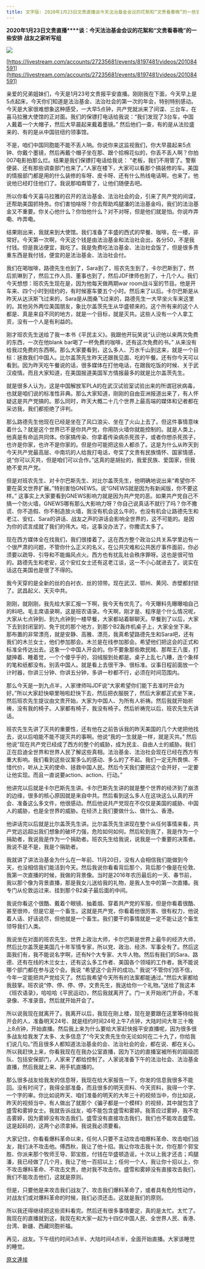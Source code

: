 ```yaml
---
title: 文字版: 2020年1月23日文贵直播谈今天法治基金会议的花絮和“文贵看春晚”的一些安排
---
```


**2020****年****1****月****23****日****文贵直播****谈：今天法治基金会议的花絮和“文贵看春晚”的一些安排**
**战友之家听写组**




**[![](https://2.bp.blogspot.com/-A-Wp2j6spoE/XjBq0Y3Ks5I/AAAAAAAAARc/PSKvExXg-Fc4Ge4RVq2lZk9qqW2fO4XfwCK4BGAYYCw/s400/20200123.png)](http://2.bp.blogspot.com/-A-Wp2j6spoE/XjBq0Y3Ks5I/AAAAAAAAARc/PSKvExXg-Fc4Ge4RVq2lZk9qqW2fO4XfwCK4BGAYYCw/s1600/20200123.png)**


[https://livestream.com/accounts/27235681/events/8197481/videos/201084591](https://livestream.com/accounts/27235681/events/8197481/videos/201084591)



亲爱的兄弟姐妹们，今天是1月23号文贵报平安直播。刚刚我在下面，今天早上是5点起床，今天你们知道是法治基金、法治社会的第一次的年会，特别特别感动。今天是大家很难想象这种感受，一大早5点钟，共产党就派来了间谍、三台车，在喜马拉雅大使馆的正对面。我们的保镖打电话给我说：“我们发现了3台车，中国人戴着一个大帽子，然后大早晨起来戴着墨镜。” 然后他们一查，有的是从法拉盛来的、有的是从中国驻纽约领事馆。




不是，咱们中国同胞能不能不丢人呐。你说你来这监视我们，你大早晨起来5点钟、你戴个墨镜，然后再戴个帽子坐在那、跟个拾棉花似的，你丢不丢人啊？你拍007电影拍那么烂。结果是我们保镖打电话给我说： “老板，我们不用管了。警察便装、还有那些调查部门也来了。”人家在楼下，大家可以看那个搞装修的车。美国的情报部门都是用的什么装修的车呀、皮卡呀、还有什么热线电话啊，也来了。他说他已经盯住他们了。我说那咱甭管了，让他们随便去吧。




所以你看今天喜马拉雅的召开的法治基金、法治社会的会，引来了共产党的间谍，还帮助美国抓特务。你们害怕啥呀？你去帮助鸡腿潘的法治基金吗，我们的法治基金又不重要。你关心他什么？你怕他什么？对不对呀，但是他们就是怕。你说咋弄嘞、咋弄嘞。




结果刚出来，我就来到大使馆。我们准备了丰盛的西式的早餐、咖啡，在一楼，非常好。今天第一次啊，今天这个钱是由法治基金和法治社会出，各分50，不是我付钱。但是我沾便宜，我吃了。我是免费吃法治基金、法治社会饭了，但是很多贵重东西是我付钱，便宜的是法治基金、法治社会付。




我们在喝咖啡，路德先生也到了，Sara到了，班农先生到了，卡尔巴斯到了，然后凯琳到了，然后工作人员、董事也到了，然后JDF律师也到了，十几个人。我们今天想想：班农先生现在是，因为他每天做两期war room战斗室的节目。他是开车来、四个小时到纽约的，有时候塞车要五个小时。然后来了以后。卡尔巴斯是从昨天从达沃斯飞过来的，Sara是从图桑飞过来的，路德先生一大早坐火车来这里的。其他另外两位美国朋友，象比尔盖茨先生从华盛顿来的。这个所有来的这个人都是、真是来自不同的地方，就是一个目标，就是灭共。这些人没有一个人拿工资，没有一个人是有利益的。




刚才班农先生送给了我一本书《平民主义》。我跟他开玩笑说“认识他以来两次免费的东西，一次在他blank bar喝了一杯免费的咖啡，还有这次免费的书。” 从来没有给我过免费的东西啊。那么大家要看到，这么多人、万水千山到这来，就是一个目标：拯救我们中国人。比尔盖茨先生昨天还跟我见面、吃的午餐。还有你今天可以看到。因为昨天吃午餐说的话，很多媒体在打他电话，在跟我吃饭的时候、关于武汉疫情。而且大家知道，在美国报道美国军方情报最多的就是比尔盖茨先生。




就是很多人认为，这是中国解放军PLA的在武汉试验室试验出来的所谓冠状病毒，也就是咱们说的标准性非典。那么大家知道，刚刚的自由亚洲报道出来了，有人怀疑这是共产党搞的。那么同时，昨天大概二十几个世界上最高端的媒体和记者都在采访我，我们都拒绝了评判。




那么路德先生他现在已经是坐在了风口浪尖、坐在了火山上去了。但这件事情意味着什么？就是这个世界已不是你共产党，你用防火墙你就能控制的。就是人类上，他真是有命运共同体。你家搞传染、你拿着传染病杀死孩子，或者你想杀死孩子，也许是你家，也许不是你家的。但是你可能把这些人都杀了。这是为什么从昨天到今天共产党最高层、中南坑的人给我打电话，夸奖了文贵有民族情怀、国家情感，说“你可以灭共，但是咱们可以合作。”这真的是胡扯的，我爱民族、爱国家，但我绝不爱共产党。




但是对班农先生、对卡尔巴斯先生、对比尔盖茨先生，他明确地说出来“希望你不要在英文世界扩展。”特别害怕GNEWS。说“GNEWS就是因为有新闻版，你不要这样。” 这事实上大家要看到GNEWS影响力就是因为共产党的恶。如果共产党自己不搞一个防火墙，GNEWS哪有那么大影响力呀？你自己说真话不就行了吗？你不撒谎、你不造假、你不制造放火墙，我没有机会这么牛的，也没有机会让路德先生和老江、安红、Sara的讲话、战友之声的讲话会影响全世界的，这不可能的。是因为你的谎言成就了我们的伟大。哈，这事没办法了，你撒谎太多了。




现在西方媒体全在找我们，我们很搂着了。这在西方整个政治公共关系学里边有一个很严肃的问题，不管你什么正义的名义，在公共灾难和公共医疗事件面前，你必须要以疏导、引导和不能煽风点火。西方也有扰乱社会秩序罪呀。这也是很可怕的。路德先生和老安，这个安红女士还有这老江谈，这一不小心就进去了。说实在话这在美国也是很了不得的。




我今天穿的是全新的丝的白衬衣、丝的领带。现在武汉、鄂州、黄冈、赤壁都封锁了。武昌起义、天灭中共。




刚刚，就刚刚，我先给大家汇报一下啊，我今天有优先了。今天曝料先曝曝咱自己的料吧。毛主席语录啊，这是班农语录。今天啊，刚才是、程序是个什么情况呢，大家从七点钟到、到九点钟到一楼早餐，大家都站着聊聊天。早餐到了以后，大家下去到封闭室的、免干扰的那个地方，到那个B2轰炸机桌子上，大家全坐下来。那布置的非常漂亮，就是安静、高雅、漂亮，我真希望路德先生和Sara吧，还有我们的木兰女士，他们参加那会。木兰是在线参加那会。希望他们把这会的正式和标准全传达出去。这象一个中国人开会的。你不要象那些欺民贼、那帮王八蛋，打腿抻着、睡着觉，一个个傻乎乎的，羽绒服到处都是。桌子上乱七八糟，连个象样的笔和纸都没有。别丢中国人。就是看上去很干净、很标准。议事日程前面放一个计时器，你讲三分钟、你讲五分钟，多讲一秒都不行，必须在时间范围内。




那么今天是一到九点半，人家律师叫JDF说“大家希望你们能下去准时开会为好。”所以大家赶快噼里啪啦赶快下去，然后把衣服脱了，然后大家都正式坐下来，然后班农先生提议由文贵开始，大家为中国人、为所有人祈祷。然后我就开始祈祷，没有我的椅子。人家都有椅子，我没有椅子。然后祈祷完以后，班农先生先讲话。




班农先生先讲了灭共的重要性，还有他在之前告诉我的昨天美国的几个大佬把他找去，说以后咱能不能不提灭共的事啊。他说“我的一生就是一样，就是灭共。” 然后他说“现在共产党已经成了西方的整个的威胁，成为民主、自由人士的威胁。我们正在启迪全世界和世界人民了解这些真相。法治基金、法治社会现在已经在西方有重大影响。我们看到这些议案多么的感动、多么的了不起。我们一定无所畏惧、不惜代价，听从上天的使命、拯救中国人民。然后今天我们要把这个会开好，一定要让他实现。而且一直说要action、action、行动。”




他讲完以后就是卡尔巴斯先生讲。卡尔巴斯先生讲的就是整个世界的经济到了崩溃的边缘，很多的核心原因就是来自中共。然后看到这么多人在这块这么认真的开会、准备这么多文件，他很感动。然后他说共产党现在不仅仅是美国的威胁、中国人的威胁，也是全世界的威胁。在经济上我们要做什么、做什么、香港。




他讲话完以后就是比尔盖茨先生讲。比尔盖茨先生讲现在整个从任何事情来看，共产党远远超出我们想象的破坏力强，危险如何如何。然后轮到我了，我是作为一个捐助者，我说我是作为一个捐助者。班农先生给我说，说我是一个重要的决策者。我说不是不是，我是个捐助者。




我就讲了讲法治基金为什么在一年前、11月20日，没有人会相信我们能做到今天，也没相信我们能活到今天。然后我说你看看背后那个，背后那个像是在伦敦、我第一次直播的时候，我做的背景像。当时是2016年农历最后的一天、春节前，我以那个像为背景直播，那是我女儿送给我的礼物，是我人生中的第一次直播。我专门从伦敦运过来、挂到那个B2桌子最后面的中间。




我说你看这个很酷、戴着个眼镜、抽着烟、穿着共产党的军服，但是你看着很酷、甚至很帅，但是它是一个畜生。这就是共产党，你看着他很厉害、很有权力，他说着人话、好话说尽，但他就是一个畜生。我们要干的事情就是一定不能让这个畜生领导我们人类。




我说坐在对面的班农先生、世界上政治大师，卡尔巴斯是世界上最牛的经济大师，然后比尔盖茨是美国几十年军情专家，所以党、政治、经济、军事全有了。然后这面我们有，我不能说名字啊，还有N个大专家、大牛人物。然后有我们的Sara、路德、还有在线的木兰女士，还有这么多工作者、美国各个领域的工作者。我不能说哪个部门都在参与这个会。我说 “希望这个会开的成功。” 我说“不管你们信不信，今年一定能把共产党给灭了。然后我希望今天所有的法案都能通过。”然后大家都给我鼓掌。班农说“停、停、停、停，文贵先生，我送给你一个礼物。”送给了我这本《班农语录》，哈哈哈《平民运动》，然后我就离开了。门一关开始闭门开会，不准录像、不准录音。然后就开始开会了。




所以说我现在就离开了。我离开以后，我现在刚上楼，现在是要跟在这里等待给我开会的人，准备明天24号、就是纽约时间24号上午7点钟，大陆时间大年三十晚上8点钟，开始直播。然后我上来为什么要给大家赶快报平安直播呢，因为很多很多战友给我发了太多、太多信息了“今天文贵先生你无论如何在二十九了，你给我们说几句。”而且很多人都知道法治基金的会、法治社会的会，都在说、都在关心。所以我赶快上来，你看我现在在我办公室直播，因为下边的直播室被所有的超级团队、包括安保部门，人家来了都给控制了。人家说准备下午的法治社会、法治基金直播，然后我就上来、用手机直播的。




那么很多战友给我发的信息呀，我现在给大家报告一下，你发的信息我很多不能回。没有时间了，我得全部准备，而且很多的明天资料、今天资料，我得一个字、一个字的审。你比如说昨天、咱们准备的明天的大年三十的视频当中，你比如说，昨天的视频当中，有人做出了就那个《骗子都是一个模样》的视频，其中就包含了盛雪和雾婷女士。我就告诉战友，咱不能包含盛雪和雾婷。我答应过雾婷，我不攻击雾婷，因为雾婷没有攻击我们。盛雪没有直接攻击我们，我们也不能攻击盛雪。这是起码的，这两个必须拿掉。我说我必须要看。




大家记住，你看看爆料革命以来，任何人只要不主动攻击咱爆料革命、攻击咱们战友，我们决不攻击他。傅西秋，我让了他十招。我让你攻击我十次，你在那个郭宝胜、你派来那个牧师王导、郭宝胜，付钱在华盛顿造谣，十次以上我才还击；鸡腿潘，我已经做了几个月，我让了他一百招以上；任何一个人，我让你十招以上，你不攻击爆料革命、不攻击文贵，绝对我不攻击你。盛雪和雾婷没有直接攻击我们，我们不能攻击他们，这就是原则。




但是，只要他是来攻击我们战友了、攻击我们爆料革命了，或者具有危险性动作，对战友们或对爆料革命的时候，我们必须还击。这就是我们的原则。




所以我还得继续把这些资料看完。然后还有很多事情要定，真的是太忙。太忙了。我现在的直播就到这，我现在和大家一起为十四亿中国人民、全世界人民、香港、台湾、新疆、西藏同胞祈福。




再见，战友。下午纽约时间3点半、大陆时间4点半，全面开始直播。大家该睡觉的睡觉。

[原文連接](http://littleantvoice.blogspot.com/2020/01/2020123.html)